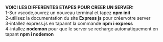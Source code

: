 <b>VOICI LES DIFFERENTES ETAPES POUR CREER UN SERVER:</b><br>
1-Sur vscode,ouvrez un nouveau terminal et tapez <b>npm init</b><br>
2-utilisez la documentation du site <b>Express js</b> pour créervotre server<br>
3-intallez express.js en tapannt la commande <b>npm i express</b><br>
4-intallez <b>nodemon</b> pour que le server se recharge automatiquement en tapant <b>npm i nodemon</b> 
